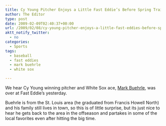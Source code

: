 ```yaml
---
title: Cy Young Pitcher Enjoys a Little Fast Eddie’s Before Spring Training
author: The Editor
type: post
date: 2009-02-09T02:40:37+00:00
url: /2009/02/08/cy-young-pitcher-enjoys-a-little-fast-eddies-before-spring-training/
aktt_notify_twitter:
  - no
categories:
  - Sports
tags:
  - baseball
  - fast eddies
  - mark buehrle
  - white sox

---
```

We hear Cy Young winning pitcher and White Sox ace, [Mark Buehrle][1], was over at Fast Eddie&#8217;s yesterday.  

Buehrle is from the St. Louis area (he graduated from Francis Howell North) and his family still lives in town, so this is of little surprise, but its just nice to hear he gets back to the area in the offseason and partakes in some of the local favorites even after hitting the big time.

 [1]: http://en.wikipedia.org/wiki/Mark_Buehrle